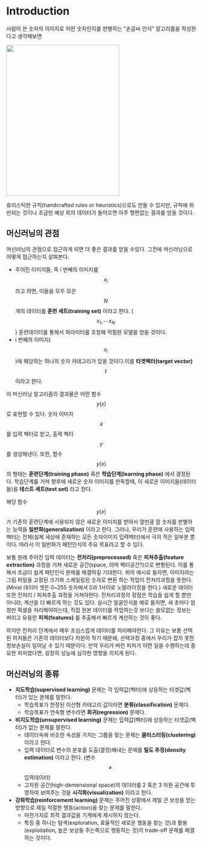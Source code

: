 # Introduction

사람이 쓴 숫자의 이미지로 어떤 숫자인지를 판별하는 "손글씨 인식" 알고리즘을 작성한다고 생각해보면

<img src="https://dl.dropbox.com/s/mupb2u8hij1uoeb/digits.png" height="400" width="300">

휴리스틱한 규칙(handcrafted rules or heuristics)으로도 만들 수 있지만, 규칙에 위반되는 것이나 조금만 예상 외의 데이터가 들어오면 아주 형편없는 결과를 얻을 것이다.

## 머신러닝의 관점

머신러닝의 관점으로 접근하게 되면 더 좋은 결과를 얻을 수있다. 그전에 머신러닝으로 어떻게 접근하는지 살펴본다.

* 주어진 이미지들, 즉 i 번째의 이미지를 $$x_i$$ 라고 하면, 이들을 모두 모은 $$N$$ 개의 데이터를 **훈련 세트(training set)** 이라고 한다. ($${x_1, \cdots x_N}$$) 훈련데이터를 통해서 파라미터를 조정해 적절한 모델을 얻을 것이다.
* i 번째의 이미지($$x_i$$)에 해당하는 하나의 숫자 카데고리가 있을 것이다.이를 **타겟벡터(target vector)** $$t$$ 이라고 한다.

이 머신러닝 알고리즘의 결과물은 어떤 함수 $$y(x)$$ 로 표현할 수 있다. 숫자 이미지 $$x$$ 를 입력 벡터로 받고, 출력 벡터 $$y$$ 를 생성해낸다. 또한, 함수 $$y(x)$$ 의 형태는 **훈련단계(training phase)** 혹은 **학습단계(learning phase)** 에서 결정된다. 학습단계를 거쳐 향후에 새로운 숫자 이미지를 판독할때, 이 새로운 이미지들(데이터들)을 **테스트 세트(test set)** 라고 한다.

해당 함수 $$y(x)$$ 가 기존의 훈련단계에 사용되지 않은 새로운 이미지를 받아서 얼만큼 잘 숫자를 판별하는 능력을 **일반화(generalization)** 이라고 한다. 그러나, 우리가 훈련에 사용하는 입력 벡터는 전체(실제 세상에 존재하는 모든 숫자이미지 입력벡터)에서 극히 작은 일부분 뿐이다. 따라서 이 일반화가 패턴인식의 주요 목표라고 할 수 있다.

보통 원래 주어진 입력 데이터는 **전처리(preprocessed)** 혹은 **피쳐추출(feature extraction)** 과정을 거쳐 새로운 공간(space, 아마 벡터공간?)으로 변형된다. 이를 통해서 조금더 쉽게 패턴인식 문제를 해결하길 기대한다. 위의 예시로 들자면, 이미지라는 그림 파일을 고정된 크기와 스케일링된 숫자로 변환 하는 작업이 전처리과정을 뜻한다. (Mnist 데이터 셋은 0~255 숫자에서 0과 1사이로 노말라이징을 한다.) 새로운 데이터 또한 전처리 / 피처추출 과정을 거쳐야한다. 전처리과정의 장점은 학습을 쉽게 할 뿐만 아니라, 계산을 더 빠르게 하는 것도 있다. 실시간 얼굴인식을 예로 들자면, 새 초마다 엄청만 픽셀을 처리해야하는데, 직접 원본 데이터를 작업하는것 보다는 쓸모없는 정보는 버리고 유용한 **피쳐(features)** 를 추출해서 빠르게 계산하는 것이 좋다. 

하지만 전처리 단계에서 매우 조심스럽게 데이터를 처리해야한다. 그 이유는 보통 선택된 피처들은 기존의 데이터보다 차원이 작기 때문에, 선택과정 중에서 우리가 잡지 못한 정보손실이 일어날 수 있기 때문이다. 만약 우리가 버린 피처가 어떤 일을 수행하는데 중요한 피처였다면, 굉장히 성능에 심각한 영향을 끼치게 된다.

## 머신러닝의 종류

* **지도학습(supervised learning)** 문제는 각 입력값(벡터)에 상응하는 타겟값(벡터)가 있는 문제를 말한다.
    * 학습목표가 한정된 이산형 카테고리 값이라면 **분류(classification)** 문제다.
    * 학습목표가 연속형 변수라면 **회귀(regression)** 문제다.
* **비지도학습(unsupervised learning)** 문제는 입력값(벡터)에 상응하는 타겟값(벡터)가 없는 문제를 말한다.
    * 데이터속에 비슷한 속성을 가지는 그룹을 찾는 문제는 **클러스터링(clustering)** 이라고 한다.
    * 입력 데이터로 변수의 분포를 도출(결정)해내는 문제를 **밀도 추정(density estimation)** 이라고 한다. (변수 $$\not =$$ 입력데이터)
    * 고차원 공간(high-demensional space)의 데이터를 2 혹은 3 차원 공간에 투영하여 보여주는 것을 **시각화(visualization)** 이라고 한다.
* **강화학습(reinforcement learning)** 문제는 주어진 상황에서 제일 큰 보상을 얻는 방향으로 제일 적절한 행동(action)을 찾는 문제를 말한다.
    * 마찬가지로 최적 결과값을 기계에게 제시하지 않는다.
    * 특징 중 하나는 탐색(exploration, 효율적인 새로운 행동을 찾는 것)과 활용(exploitation, 높은 보상을 주는쪽으로 행동하는 것)의 trade-off 문제를 해결하는 것이다.
    